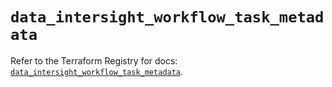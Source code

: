 # `data_intersight_workflow_task_metadata`

Refer to the Terraform Registry for docs: [`data_intersight_workflow_task_metadata`](https://registry.terraform.io/providers/ciscodevnet/intersight/1.0.71/docs/data-sources/workflow_task_metadata).
